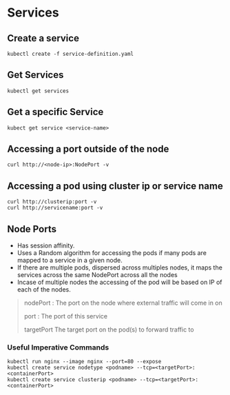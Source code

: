 # Services

## Create a service
```
kubectl create -f service-definition.yaml
```

## Get Services
```
kubectl get services
```
## Get a specific Service
```
kubect get service <service-name>
```

## Accessing a port outside of the node
```
curl http://<node-ip>:NodePort -v

```
## Accessing a pod using cluster ip or service name
```
curl http://clusterip:port -v
curl http://servicename:port -v

```


## Node Ports

* Has session affinity.
* Uses a Random algorithm for accessing the pods if many pods are mapped to a service in a given node.
* If there are multiple pods, dispersed across multiples nodes, it maps the services across the same NodePort across all the nodes
* Incase of multiple nodes the accessing of the pod will be based on IP of each of the nodes.

>nodePort : The port on the node where external traffic will come in on
> 
>port : The port of this service
> 
>targetPort The target port on the pod(s) to forward traffic to

### Useful Imperative Commands

```
kubectl run nginx --image nginx --port=80 --expose
kubectl create service nodetype <podname> --tcp=<targetPort>:<containerPort>
kubectl create service clusterip <podname> --tcp=<targetPort>:<containerPort>

```
